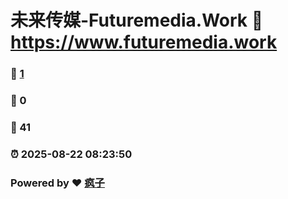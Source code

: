 # 未来传媒-Futuremedia.Work :link: https://www.futuremedia.work 
### :page_facing_up: [1](https://www.futuremedia.work/tag.html) 
### :speech_balloon: 0 
### :hibiscus: 41 
### :alarm_clock: 2025-08-22 08:23:50 
### Powered by :heart: [疯子](https://github.com/granthuang999/Gmeek)

